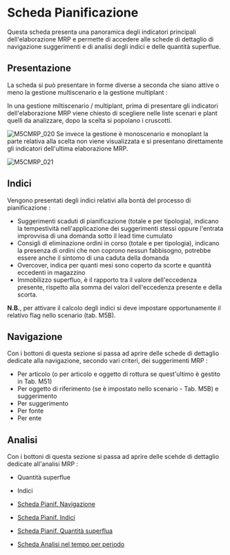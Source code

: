 # Scheda Pianificazione
Questa scheda presenta una panoramica degli indicatori principali dell'elaborazione MRP e permette di accedere alle schede di dettaglio di navigazione suggerimenti e di analisi degli indici e delle quantità superflue.

## Presentazione
La scheda si può presentare in forme diverse a seconda che siano attive o meno la gestione multiscenario e la gestione multiplant : 

In una gestione miltiscenario / multiplant, prima di presentare gli indicatori dell'elaborazione MRP viene chiesto di scegliere nelle liste scenari e plant quelli da analizzare, dopo la scelta si popolano i cruscotti.

![M5CMRP_020](https://doc.smeup.com/immagini/MBDOC_SCH-M5CMRP/M5CMRP_020.png)
Se invece la gestione è monoscenario e monoplant la parte relativa alla scelta non viene visualizzata e si presentano direttamente gli indicatori dell'ultima elaborazione MRP.

![M5CMRP_021](https://doc.smeup.com/immagini/MBDOC_SCH-M5CMRP/M5CMRP_021.png)
## Indici
Vengono presentati degli indici relativi alla bontà del processo di pianificazione : 

- Suggerimenti scaduti di pianificazione (totale e per tipologia), indicano la tempestività nell'applicazione dei suggerimenti stessi oppure l'entrata improvvisa di una domanda sotto il lead time cumulato
- Consigli di eliminazione ordini in corso (totale e per tipologia), indicano la presenza di ordini che non coprono nessun fabbisogno, potrebbe essere anche il sintomo di una caduta della domanda
- Overcover, indica per quanti mesi sono coperto da scorte e quantità eccedenti in magazzino
- Immobilizzo superfluo, è il rapporto tra il valore dell'eccedenza presente, rispetto alla somma dei valori dell'eccedenza presente e della scorta.

**N.B.**, per attivare il calcolo degli indici si deve impostare opportunamente il relativo flag nello scenario (tab. M5B).

## Navigazione
Con i bottoni di questa sezione si passa ad aprire delle schede di dettaglio dedicate alla navigazione, secondo vari criteri, dei suggerimenti MRP : 

- Per articolo (o per articolo e oggetto di rottura se quest'ultimo è gestito in Tab. M51)
- Per oggetto di riferimento (se è impostato nello scenario - Tab. M5B) e suggerimento
- Per suggerimento
- Per fonte
- Per ente


## Analisi
Con i bottoni di questa sezione si passa ad aprire delle scehde di dettaglio dedicate all'analisi MRP : 

- Quantità superflue
- Indici



- [Scheda Pianif. Navigazione](Sorgenti/DOC_OPE/MB/SCP_SCH/M5CMRP_N)
- [Scheda Pianif. Indici](Sorgenti/DOC_OPE/MB/SCP_SCH/M5CMRP_I)
- [Scheda Pianif. Quantità superflua](Sorgenti/DOC_OPE/MB/SCP_SCH/M5CMRP_A)
- [Scheda Analisi nel tempo per periodo](Sorgenti/DOC_OPE/MB/SCP_SCH/M5)
